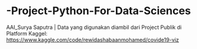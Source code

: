 # -Project-Python-For-Data-Sciences
AAI_Surya Saputra | Data yang digunakan diambil dari Project Publik di Platform Kaggel: https://www.kaggle.com/code/rewidashabaanmohamed/covide19-viz

